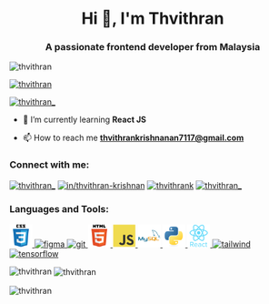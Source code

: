 <h1 align="center">Hi 👋, I'm Thvithran</h1>
<h3 align="center">A passionate frontend developer from Malaysia</h3>

<p align="left"> <img src="https://komarev.com/ghpvc/?username=thvithran&label=Profile%20views&color=0e75b6&style=flat" alt="thvithran" /> </p>

<p align="left"> <a href="https://github.com/ryo-ma/github-profile-trophy"><img src="https://github-profile-trophy.vercel.app/?username=thvithran" alt="thvithran" /></a> </p>

<p align="left"> <a href="https://twitter.com/thvithran_" target="blank"><img src="https://img.shields.io/twitter/follow/thvithran_?logo=twitter&style=for-the-badge" alt="thvithran_" /></a> </p>

- 🌱 I’m currently learning **React JS**

- 📫 How to reach me **thvithrankrishnanan7117@gmail.com**

<h3 align="left">Connect with me:</h3>
<p align="left">
<a href="https://twitter.com/thvithran_" target="blank"><img align="center" src="https://raw.githubusercontent.com/rahuldkjain/github-profile-readme-generator/master/src/images/icons/Social/twitter.svg" alt="thvithran_" height="30" width="40" /></a>
<a href="https://linkedin.com/in/in/thvithran-krishnan" target="blank"><img align="center" src="https://raw.githubusercontent.com/rahuldkjain/github-profile-readme-generator/master/src/images/icons/Social/linked-in-alt.svg" alt="in/thvithran-krishnan" height="30" width="40" /></a>
<a href="https://fb.com/thvithrank" target="blank"><img align="center" src="https://raw.githubusercontent.com/rahuldkjain/github-profile-readme-generator/master/src/images/icons/Social/facebook.svg" alt="thvithrank" height="30" width="40" /></a>
<a href="https://instagram.com/thvithran_" target="blank"><img align="center" src="https://raw.githubusercontent.com/rahuldkjain/github-profile-readme-generator/master/src/images/icons/Social/instagram.svg" alt="thvithran_" height="30" width="40" /></a>
</p>

<h3 align="left">Languages and Tools:</h3>
<p align="left"> <a href="https://www.w3schools.com/css/" target="_blank" rel="noreferrer"> <img src="https://raw.githubusercontent.com/devicons/devicon/master/icons/css3/css3-original-wordmark.svg" alt="css3" width="40" height="40"/> </a> <a href="https://www.figma.com/" target="_blank" rel="noreferrer"> <img src="https://www.vectorlogo.zone/logos/figma/figma-icon.svg" alt="figma" width="40" height="40"/> </a> <a href="https://git-scm.com/" target="_blank" rel="noreferrer"> <img src="https://www.vectorlogo.zone/logos/git-scm/git-scm-icon.svg" alt="git" width="40" height="40"/> </a> <a href="https://www.w3.org/html/" target="_blank" rel="noreferrer"> <img src="https://raw.githubusercontent.com/devicons/devicon/master/icons/html5/html5-original-wordmark.svg" alt="html5" width="40" height="40"/> </a> <a href="https://developer.mozilla.org/en-US/docs/Web/JavaScript" target="_blank" rel="noreferrer"> <img src="https://raw.githubusercontent.com/devicons/devicon/master/icons/javascript/javascript-original.svg" alt="javascript" width="40" height="40"/> </a> <a href="https://www.mysql.com/" target="_blank" rel="noreferrer"> <img src="https://raw.githubusercontent.com/devicons/devicon/master/icons/mysql/mysql-original-wordmark.svg" alt="mysql" width="40" height="40"/> </a> <a href="https://www.python.org" target="_blank" rel="noreferrer"> <img src="https://raw.githubusercontent.com/devicons/devicon/master/icons/python/python-original.svg" alt="python" width="40" height="40"/> </a> <a href="https://reactjs.org/" target="_blank" rel="noreferrer"> <img src="https://raw.githubusercontent.com/devicons/devicon/master/icons/react/react-original-wordmark.svg" alt="react" width="40" height="40"/> </a> <a href="https://tailwindcss.com/" target="_blank" rel="noreferrer"> <img src="https://www.vectorlogo.zone/logos/tailwindcss/tailwindcss-icon.svg" alt="tailwind" width="40" height="40"/> </a> <a href="https://www.tensorflow.org" target="_blank" rel="noreferrer"> <img src="https://www.vectorlogo.zone/logos/tensorflow/tensorflow-icon.svg" alt="tensorflow" width="40" height="40"/> </a> </p>

<p><img align="left" src="https://github-readme-stats.vercel.app/api/top-langs?username=thvithran&show_icons=true&locale=en&layout=compact" alt="thvithran" /></p>

<p>&nbsp;<img align="center" src="https://github-readme-stats.vercel.app/api?username=thvithran&show_icons=true&locale=en" alt="thvithran" /></p>

<p><img align="center" src="https://github-readme-streak-stats.herokuapp.com/?user=thvithran&" alt="thvithran" /></p>
